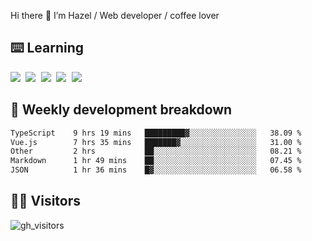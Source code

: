 
Hi there 👋 I’m Hazel / Web developer / coffee lover

## ⌨️ Learning

<samp>
 <a href="https://github.com/vuejs/core"><img src="https://api.iconify.design/logos:vue.svg" /></a>
  <a href="https://github.com/vuejs/core"><img src="https://api.iconify.design/logos:react.svg" /></a>
  <a href="https://github.com/vitejs/vite"><img src="https://api.iconify.design/logos:vitejs.svg" /></a>
  <a href="https://github.com/microsoft/TypeScript"><img src="https://api.iconify.design/logos:typescript-icon.svg" /></a> 
  <a href="https://github.com/unocss/unocss"><img src="https://api.iconify.design/logos:unocss.svg" /></a>
  

</samp>


## 🦀 Weekly development breakdown

<!--START_SECTION:waka-->

```txt
TypeScript    9 hrs 19 mins   █████████▓░░░░░░░░░░░░░░░   38.09 %
Vue.js        7 hrs 35 mins   ███████▓░░░░░░░░░░░░░░░░░   31.00 %
Other         2 hrs           ██░░░░░░░░░░░░░░░░░░░░░░░   08.21 %
Markdown      1 hr 49 mins    ██░░░░░░░░░░░░░░░░░░░░░░░   07.45 %
JSON          1 hr 36 mins    █▓░░░░░░░░░░░░░░░░░░░░░░░   06.58 %
```

<!--END_SECTION:waka-->
## 👬🏻 Visitors

![gh_visitors](https://profile-counter.glitch.me/Hazel-Lin/count.svg)

